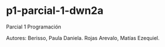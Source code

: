 # p1-parcial-1-dwn2a
Parcial 1 Programación

Autores:
Berisso, Paula Daniela.
Rojas Arevalo, Matías Ezequiel.
